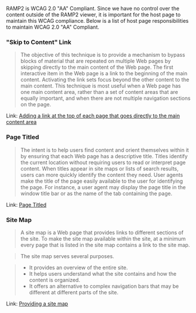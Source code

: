 RAMP2 is WCAG 2.0 "AA" Compliant. Since we have no control over the content outside of the RAMP2 viewer, it is important for the host page to maintain this WCAG compliance. Below is a list of host page responsibilities to maintain WCAG 2.0 "AA" Compliant.

### "Skip to Content" Link

> The objective of this technique is to provide a mechanism to bypass blocks of material that are repeated on multiple Web pages by skipping directly to the main content of the Web page. The first interactive item in the Web page is a link to the beginning of the main content. Activating the link sets focus beyond the other content to the main content. This technique is most useful when a Web page has one main content area, rather than a set of content areas that are equally important, and when there are not multiple navigation sections on the page.

Link: [Adding a link at the top of each page that goes directly to the main content area](https://www.w3.org/TR/WCAG20-TECHS/G1.html#G1-description)

### Page Titled

> The intent is to help users find content and orient themselves within it by ensuring that each Web page has a descriptive title. Titles identify the current location without requiring users to read or interpret page content. When titles appear in site maps or lists of search results, users can more quickly identify the content they need. User agents make the title of the page easily available to the user for identifying the page. For instance, a user agent may display the page title in the window title bar or as the name of the tab containing the page.

Link: [Page Titled](https://www.w3.org/TR/UNDERSTANDING-WCAG20/navigation-mechanisms-title.html#navigation-mechanisms-title-intent-head)

### Site Map

> A site map is a Web page that provides links to different sections of the site. To make the site map available within the site, at a minimum every page that is listed in the site map contains a link to the site map.

> The site map serves several purposes.

> - It provides an overview of the entire site.
> - It helps users understand what the site contains and how the content is organized.
> - It offers an alternative to complex navigation bars that may be different at different parts of the site.

Link: [Providing a site map](https://www.w3.org/TR/WCAG20-TECHS/G63.html#G63-description)